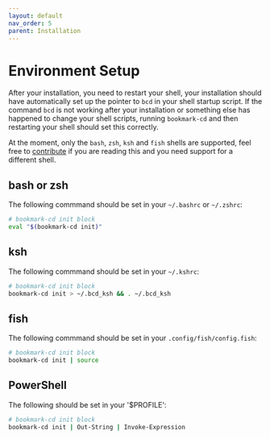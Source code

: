```yaml
---
layout: default
nav_order: 5
parent: Installation
---
```


# Environment Setup

After your installation, you need to restart your shell, your installation should have automatically set up the pointer to `bcd` in your shell startup script.  If the command `bcd` is not working after your installation or something else has happened to change your shell scripts, running `bookmark-cd` and then restarting your shell should set this correctly.

At the moment, only the `bash`, `zsh`, `ksh` and `fish` shells are supported, feel free to [contribute](contribute.md) if you are reading this and you need support for a different shell.

## bash or zsh

The following commmand should be set in your `~/.bashrc` or `~/.zshrc`:

``` sh
# bookmark-cd init block
eval "$(bookmark-cd init)"   
```

## ksh

The following commmand should be set in your `~/.kshrc`:

``` sh
# bookmark-cd init block
bookmark-cd init > ~/.bcd_ksh && . ~/.bcd_ksh
```

## fish

The following commmand should be set in your `.config/fish/config.fish`:

``` sh
# bookmark-cd init block
bookmark-cd init | source
```

## PowerShell

The following should be set in your '$PROFILE':

``` sh
# bookmark-cd init block 
bookmark-cd init | Out-String | Invoke-Expression
```
